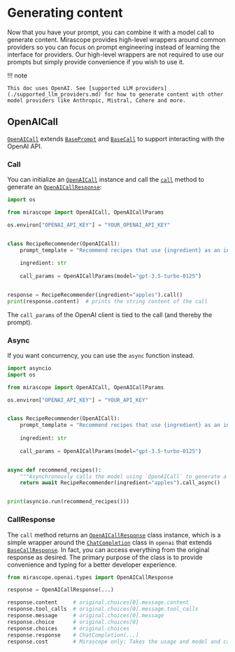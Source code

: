 # Generating content

Now that you have your prompt, you can combine it with a model call to generate content. Mirascope provides high-level wrappers around common providers so you can focus on prompt engineering instead of learning the interface for providers. Our high-level wrappers are not required to use our prompts but simply provide convenience if you wish to use it.

!!! note

    This doc uses OpenAI. See [supported LLM providers](./supported_llm_providers.md) for how to generate content with other model providers like Anthropic, Mistral, Cohere and more.

## OpenAICall

[`OpenAICall`](../api/openai/calls.md#mirascope.openai.calls.OpenAICall) extends [`BasePrompt`](../api/base/prompts.md#mirascope.base.prompts.BasePrompt) and [`BaseCall`](../api/base/calls.md#mirascope.base.calls.BaseCall) to support interacting with the OpenAI API.

### Call

You can initialize an [`OpenAICall`](../api/openai/calls.md#mirascope.openai.calls.OpenAICall) instance and call the [`call`](../api/openai/calls.md#mirascope.openai.calls.OpenAICall.call) method to generate an [`OpenAICallResponse`](../api/openai/types.md#mirascope.openai.types.OpenAICallResponse):

```python
import os

from mirascope import OpenAICall, OpenAICallParams

os.environ["OPENAI_API_KEY"] = "YOUR_OPENAI_API_KEY"


class RecipeRecommender(OpenAICall):
    prompt_template = "Recommend recipes that use {ingredient} as an ingredient"
    
    ingredient: str
    
    call_params = OpenAICallParams(model="gpt-3.5-turbo-0125")


response = RecipeRecommender(ingredient="apples").call()
print(response.content)  # prints the string content of the call
```

The `call_params` of the OpenAI client is tied to the call (and thereby the prompt).

### Async

If you want concurrency, you can use the `async` function instead.

```python
import asyncio
import os

from mirascope import OpenAICall, OpenAICallParams

os.environ["OPENAI_API_KEY"] = "YOUR_API_KEY"


class RecipeRecommender(OpenAICall):
    prompt_template = "Recommend recipes that use {ingredient} as an ingredient"
    
    ingredient: str
    
    call_params = OpenAICallParams(model="gpt-3.5-turbo-0125")


async def recommend_recipes():
    """Asynchronously calls the model using `OpenAICall` to generate a recipe."""
    return await RecipeRecommender(ingredient="apples").call_async()


print(asyncio.run(recommend_recipes())) 
```

### CallResponse

The `call` method returns an [`OpenAICallResponse`](../api/openai/types.md#mirascope.openai.types.OpenAICallResponse) class instance, which is a simple wrapper around the [`ChatCompletion`](https://platform.openai.com/docs/api-reference/chat/object) class in `openai` that extends [`BaseCallResponse`](../api/base/types.md#mirascope.base.types.BaseCallResponse). In fact, you can access everything from the original response as desired. The primary purpose of the class is to provide convenience and typing for a better developer experience.

```python
from mirascope.openai.types import OpenAICallResponse

response = OpenAICallResponse(...)

response.content     # original.choices[0].message.content
response.tool_calls  # original.choices[0].message.tool_calls
response.message     # original.choices[0].message
response.choice      # original.choices[0]
response.choices     # original.choices
response.response    # ChatCompletion(...)
response.cost        # Mirascope only: Takes the usage and model and calculates cost in dollars
```
